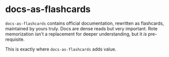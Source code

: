 # docs-as-flashcards
`docs-as-flashcards` contains official documentation, rewritten as flashcards, maintained by yours truly. Docs are dense reads but very important. Rote memorization isn't a replacement for deeper understanding, but it *is* pre-requisite.

<!-- md2apkg split -->

This is exactly where `docs-as-flashcards` adds value.
